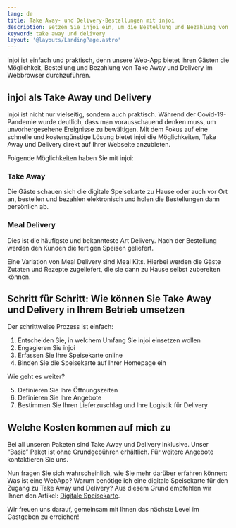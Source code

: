 ```yaml
---
lang: de
title: Take Away- und Delivery-Bestellungen mit injoi
description: Setzen Sie injoi ein, um die Bestellung und Bezahlung von Take Away und Delivery zu digitalisieren.
keyword: take away und delivery
layout: '@layouts/LandingPage.astro'
---
```


injoi ist einfach und praktisch, denn unsere Web-App bietet Ihren Gästen die Möglichkeit, Bestellung und Bezahlung von Take Away und Delivery im Webbrowser durchzuführen.

## injoi als Take Away und Delivery

injoi ist nicht nur vielseitig, sondern auch praktisch. Während der Covid-19-Pandemie wurde deutlich, dass man vorausschauend denken muss, um unvorhergesehene Ereignisse zu bewältigen. Mit dem Fokus auf eine schnelle und kostengünstige Lösung bietet injoi die Möglichkeiten, Take Away und Delivery direkt auf Ihrer Webseite anzubieten.

Folgende Möglichkeiten haben Sie mit injoi:

### Take Away

Die Gäste schauen sich die digitale Speisekarte zu Hause oder auch vor Ort an, bestellen und bezahlen elektronisch und holen die Bestellungen dann persönlich ab.

### Meal Delivery

Dies ist die häufigste und bekannteste Art Delivery. Nach der Bestellung werden den Kunden die fertigen Speisen geliefert.

Eine Variation von Meal Delivery sind Meal Kits. Hierbei werden die Gäste Zutaten und Rezepte zugeliefert, die sie dann zu Hause selbst zubereiten können.

## Schritt für Schritt: Wie können Sie Take Away und Delivery in Ihrem Betrieb umsetzen

Der schrittweise Prozess ist einfach:

1. Entscheiden Sie, in welchem Umfang Sie injoi einsetzen wollen
2. Engagieren Sie injoi
3. Erfassen Sie Ihre Speisekarte online
4. Binden Sie die Speisekarte auf Ihrer Homepage ein

Wie geht es weiter?

5. Definieren Sie Ihre Öffnungszeiten
6. Definieren Sie Ihre Angebote
7. Bestimmen Sie Ihren Lieferzuschlag und Ihre Logistik für Delivery

## Welche Kosten kommen auf mich zu

Bei all unseren Paketen sind Take Away und Delivery inklusive. Unser “Basic” Paket ist ohne Grundgebühren erhältlich. Für weitere Angebote kontaktieren Sie uns.

<!-- finden Sie auf unserer Seite mit den [Preisen](../preise/). -->

Nun fragen Sie sich wahrscheinlich, wie Sie mehr darüber erfahren können: Was ist eine WebApp? Warum benötige ich eine digitale Speisekarte für den Zugang zu Take Away und Delivery? Aus diesem Grund empfehlen wir Ihnen den Artikel: [Digitale Speisekarte](../digitale-speisekarte/).

Wir freuen uns darauf, gemeinsam mit Ihnen das nächste Level im Gastgeben zu erreichen!
